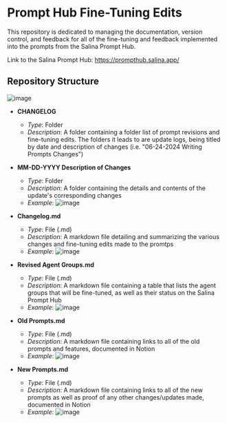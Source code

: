# Prompt Hub Fine-Tuning Edits
This repository is dedicated to managing the documentation, version control, and feedback for all of the fine-tuning and feedback implemented into the prompts from the Salina Prompt Hub.

Link to the Salina Prompt Hub: https://prompthub.salina.app/

## Repository Structure

![image](https://github.com/NDAR123909/Prompt-Hub-Fine-Tuning-Edits/assets/149982776/25cdc278-97df-4fca-9009-fc05dc7a70ee)

- **CHANGELOG**
  - *Type*: Folder
  - *Description*: A folder containing a folder list of prompt revisions and fine-tuning edits. The folders it leads to are update logs, being titled by date and description of changes (i.e. "06-24-2024 Writing Prompts Changes")

- **MM-DD-YYYY Description of Changes**
  - *Type*: Folder
  - *Description*: A folder containing the details and contents of the update's corresponding changes
  - *Example*:
![image](https://github.com/NDAR123909/Prompt-Hub-Fine-Tuning-Edits/assets/149982776/b4bfdca8-cb02-4530-8583-d3db00cc65f0)

- **Changelog.md**
  - *Type*: File (.md)
  - *Description*: A markdown file detailing and summarizing the various changes and fine-tuning edits made to the promtps
  - *Example*:
![image](https://github.com/NDAR123909/Prompt-Hub-Fine-Tuning-Edits/assets/149982776/01814fcf-6208-43f5-89b3-779fcefea516)

- **Revised Agent Groups.md**
  - *Type*: File (.md)
  - *Description*: A markdown file containing a table that lists the agent groups that will be fine-tuned, as well as their status on the Salina Prompt Hub
  - *Example*:
![image](https://github.com/NDAR123909/Prompt-Hub-Fine-Tuning-Edits/assets/149982776/6b7c65ae-68da-463a-8512-d289351e12b8)

- **Old Prompts.md**
  - *Type*: File (.md)
  - *Description*: A markdown file containing links to all of the old prompts and features, documented in Notion
  - *Example*:
![image](https://github.com/NDAR123909/Prompt-Hub-Fine-Tuning-Edits/assets/149982776/c3e0672a-a8da-4e12-b2e8-73d2df4ee647)
 
- **New Prompts.md**
  - *Type*: File (.md)
  - *Description*: A markdown file containing links to all of the new prompts as well as proof of any other changes/updates made, documented in Notion
  - *Example*:
![image](https://github.com/NDAR123909/Prompt-Hub-Fine-Tuning-Edits/assets/149982776/bc105bec-403f-46cf-9e95-0b0718975f4d)

